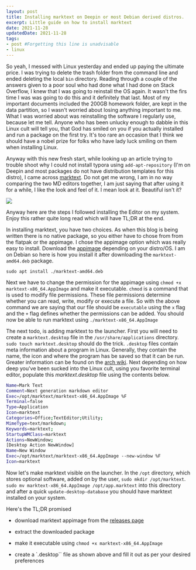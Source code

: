```yaml
---
layout: post
title: Installing marktext on Deepin or most Debian derived distros.
excerpt: Little guide on how to install marktext
date: 2021-11-28
updatedDate: 2021-11-28
tags:
- post #Forgetting this line is unadvisable
- linux
---
```


So yeah, I messed with Linux yesterday and ended up paying the ultimate price. I was trying to delete the trash folder from the command line and ended deleting the local `bin` directory. Reading through a couple of the answers given to a poor soul who had done what I had done on Stack Overflow, I knew that I was going to reinstall the OS again. It wasn't the firs time I was was going to do this and it definitely that last. Most of my important documents included the 200GB homework folder, are kept in the data partition, so I wasn't worried about losing anything important to me. What I was worried about was reinstalling the software I regularly use, because let me tell. Anyone who has been unlucky enough to dabble in this Linux cult will tell you, that God has smiled on you if you actually installed and run a package on the first try. It's too rare an occasion that I think we should have a nobel prize for folks who have lady luck smiling on them when installing Linux.
<!-- more -->
Anyway with this new fresh start, while looking up an article trying to trouble shoot why I could not install typora using `add-apt-repository` (I'm on Deepin and most packages do not have distribution templates for this distro), I came across [marktext](https://marktext.app/). Do not get me wrong, I am in no way comparing the two MD editors together, I am just saying that after using it for a while, I like the look and feel of it. I mean look at it. Beautiful isn't it?

![](/installing-marktext/marktext-in-action.png)

Anyway here are the steps I followed installing the Editor on my system. Enjoy this rather quite long read which will have TL;DR at the end.

In installing marktext, you have two choices. As when this blog is being written there is no native package, so you either have to chose from from the flatpak or the appimage. I chose the appimage option which was really easy to install. Download the [appimage](https://github.com/marktext/marktext/releases/tag/v0.16.3) depending on your distro/OS. I am on Debian so here is how you install it after downloading the `marktext-amd64.deb` package. 

`sudo apt install ./marktext-amd64.deb`

Next we have to change the permission for the appimage using `chmod +x marktext-x86_64.AppImage` and make it executable. `chmod` is a command that is used to modify file permissions. These file permissions determine whether you can read, write, modify or execute a file. So with the above command we are saying that our file should be `executable` using the `x` flag and the `+`  flag defines whether the permissions can be added. You should now be able to run marktext using `./marktext-x86_64.AppImage` 

The next todo, is adding marktext to the launcher. First you will need to create a  `marktext.desktop` file in the `/usr/share/applications` directory. `sudo touch marktext.desktop` should do the trick. `.desktop` files contain meta information about a program in Linux. Generally, they contain the name, the icon and  where the program has be saved so that it can be run. Greater information can be found on the [arch wiki](https://wiki.archlinux.org/title/desktop_entries). Next depending on how deep you've been sucked into the Linux cult, using you favorite terminal editor, populate this *marktext.desktop* file using the contents below.

```bash
Name=Mark Text
Comment=Next generation markdown editor
Exec=/opt/marktext/marktext-x86_64.AppImage %F
Terminal=false
Type=Application
Icon=marktext
Categories=Office;TextEditor;Utility;
MimeType=text/markdown;
Keywords=marktext;
StartupWMClass=marktext
Actions=NewWindow;
[Desktop Action NewWindow]
Name=New Window
Exec=/opt/marktext/marktext-x86_64.AppImage --new-window %F
Icon=marktext
```

Now let's make marktext visible on the launcher. In the `/opt` directory, which stores optional software, added on by the user, `sudo mkdir /opt/marktext`. `sudo mv marktext-x86_64.AppImage /opt/app.marktext` into this directory and after a quick `update-desktop-database` you should have marktext installed on your system.

Here's the TL;DR promised

- download marktext appimage from the [releases page](https://github.com/marktext/marktext/releases/tag/v0.16.3)

- extract the downloaded package

- make it executable using `chmod +x marktext-x86_64.AppImage `

- create a `.desktop`` file as shown above and fill it out as per your desired preferences 
